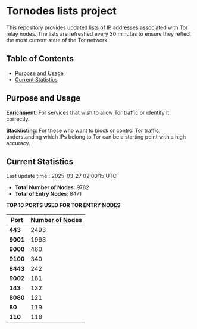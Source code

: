 # Tornodes lists project

This repository provides updated lists of IP addresses associated with Tor relay nodes. The lists are refreshed every 30 minutes to ensure they reflect the most current state of the Tor network.

## Table of Contents

- [Purpose and Usage](#purpose-and-usage)
- [Current Statistics](#current-statistics)


## Purpose and Usage

**Enrichment**: For services that wish to allow Tor traffic or identify it correctly.

**Blacklisting**: For those who want to block or control Tor traffic, understanding which IPs belong to Tor can be a starting point with a high accuracy.

## Current Statistics

Last update time : 2025-03-27 02:00:15 UTC

- **Total Number of Nodes**: 9782
- **Total of Entry Nodes**: 8471

**TOP 10 PORTS USED FOR TOR ENTRY NODES**

| **Port** | **Number of Nodes** |
|------|-----------------|
| **443**   | 2493  |
| **9001**   | 1993  |
| **9000**   | 460  |
| **9100**   | 340  |
| **8443**   | 242  |
| **9002**   | 181  |
| **143**   | 132  |
| **8080**   | 121  |
| **80**   | 119  |
| **110**   | 118  |

